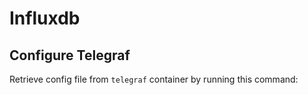 # Influxdb

## Configure Telegraf
Retrieve config file from `telegraf` container by running this command:
